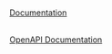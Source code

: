 <br/> <a href = "https://github.com/MmmooOgle/feeding_data/blob/mf_v0.1/doc.html" > Documentation </a>

<br/> <a href = "https://sensorsystems.iais.fraunhofer.de/doc/?url=https://raw.githubusercontent.com/MmmooOgle/feeding_data/mf_v0.1/open-api.yaml" > OpenAPI Documentation </a>

